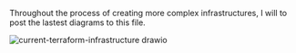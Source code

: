 Throughout the process of creating more complex infrastructures, I will to post the lastest diagrams to this file.


![current-terraform-infrastructure drawio](https://github.com/jd-turner/basic-aws-infrastructure-terraform/assets/129380235/3d79915d-6a3d-4f6c-b24f-09c17419a731)
